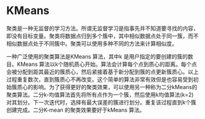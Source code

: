 # KMeans
聚类是一种无监督的学习方法。所谓无监督学习是指事先并不知道要寻找的内容，即没有目标变量。聚类将数据点归到多个簇中，其中相似数据点处于同一簇，而不相似数据点处于不同簇中。聚类可以使用多种不同的方法来计算相似度。

一种广泛使用的聚类算法是KMeans 算法，其中k 是用户指定的要创建的簇的数目。KMeans 算法以k个随机质心开始。算法会计算每个点到质心的距离。每个点会被分配到距其最近的簇质心，然后紧接着基于新分配到簇的点更新簇质心。以上过程重复数次，直到簇质心不再改变。这个简单的算法非常有效但是也容易受到初始簇质心的影响。为了获得更好的聚类效果，可以使用另一种称为二分kMeans的聚类算法。二分k-均值算法首先将所有点作为一个簇，然后使用k均值算法(k=2)对其划分。下一次迭代时，选择有最大误差的簇进行划分。重复该过程直到k个簇创建完成。二分K-mean 的聚类效果要好于kMeans 算法。

